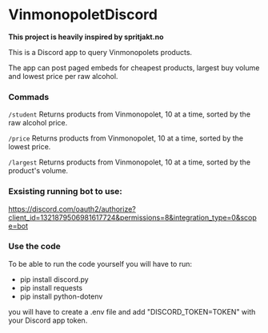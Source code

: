 # VinmonopoletDiscord

**This project is heavily inspired by spritjakt.no**

This is a Discord app to query Vinmonopolets products.

The app can post paged embeds for cheapest products, largest buy volume and lowest price per raw alcohol.

### Commads

```/student``` Returns products from Vinmonopolet, 10 at a time, sorted by the raw alcohol price.

```/price``` Returns products from Vinmonopolet, 10 at a time, sorted by the lowest price.

```/largest``` Returns products from Vinmonopolet, 10 at a time, sorted by the product's volume.


### Exsisting running bot to use:

https://discord.com/oauth2/authorize?client_id=1321879506981617724&permissions=8&integration_type=0&scope=bot

### Use the code 

To be able to run the code yourself you will have to run:

- pip install discord.py
- pip install requests
- pip install python-dotenv


you will have to create a .env file and add "DISCORD_TOKEN=TOKEN" with your Discord app token. 
